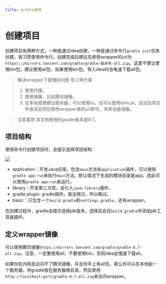 ```yaml
---
title: gradle速成
---
```


# 创建项目

创建项目有两种方式，一种是通过idea创建，一种是通过命令行`gradle init`任务创建，我习惯使用命令行。创建完成后建议先修改wrapper的url为`https\://mirrors.tencent.com/gradle/gradle-版本号-all.zip`。这里不建议使用bin包，建议使用all包，如果使用bin包，导入idea时会龟速下载all包。

> 解决wrapper下载慢的问题
> 有三种方案：
>
> 1. 使用代理。
> 2. 使用镜像，比如腾讯镜像。
> 3. 在本地搭建建议服务器，可以使用iis，也可以使用tomcat，启动后将文件放进去然后修改wrapper里的url即可，本质也是镜像。

> 注意事项
> 本文档使用的gradle版本是8.7。


## 项目结构

使用命令行创建项目时，会提示选择项目结构：

![](https://picture-home.obs.cn-south-1.myhuaweicloud.com/markdown-picture/20241009223331.png)

- application：开发Java应用，包含`main`方法和`application`插件，可以使用`gradle app:run`来执行`main`方法。默认情况下生成的模块目录是app，因此可以使用`gradle app:run`来运行。
- library：开发第三方库，会引入`java-library`插件。
- gradle plugin: gradle插件。我没用过，所以略过。
- basic：只包含一个`build.gradle`和`settings.gradle`，还有wrapper。

在创建过程中，gradle会提示选择jdk版本，选择后会在`build.gradle`中添加jdk工具链插件。

## 定义wrapper镜像

可以使用腾讯镜像`https://mirrors.tencent.com/gradle/gradle-8.7-all.zip`，注意，一定要使用all，不要使用bin，否则idea会慢速下载all。

如果你在内网且访问不了腾讯镜像，并且你手上有all包，那么你可以在本地起一个服务器，将gradle放在服务器根目录，然后使用`http://localhost:port/gradle-8.7-all.zip`来访问wrapper。